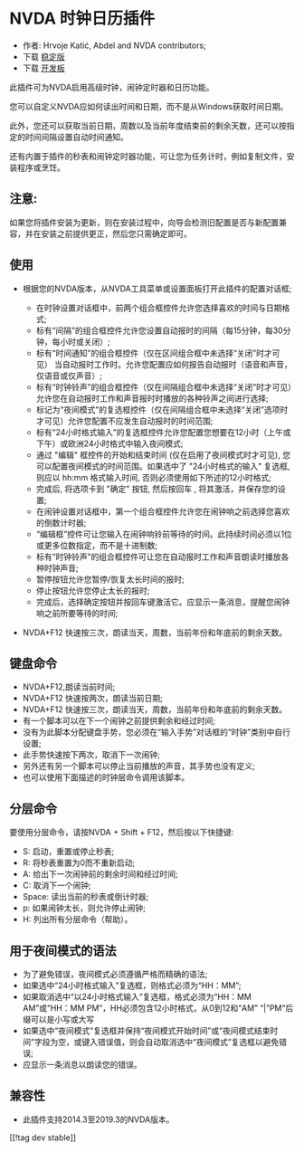 # NVDA 时钟日历插件 #

* 作者: Hrvoje Katić, Abdel and NVDA contributors;
* 下载 [稳定版][1]
* 下载 [开发板][2]


此插件可为NVDA启用高级时钟，闹钟定时器和日历功能。

您可以自定义NVDA应如何读出时间和日期，而不是从Windows获取时间日期。

此外，您还可以获取当前日期，周数以及当前年度结束前的剩余天数，还可以按指定的时间间隔设置自动时间通知。

还有内置于插件的秒表和闹钟定时器功能，可让您为任务计时，例如复制文件，安装程序或烹饪。

## 注意:

如果您将插件安装为更新，则在安装过程中，向导会检测旧配置是否与新配置兼容，并在安装之前提供更正，然后您只需确定即可。

## 使用

* 根据您的NVDA版本，从NVDA工具菜单或设置面板打开此插件的配置对话框;

    * 在时钟设置对话框中，前两个组合框控件允许您选择喜欢的时间与日期格式;
    * 标有“间隔”的组合框控件允许您设置自动报时的间隔（每15分钟，每30分钟，每小时或关闭）;
    * 标有“时间通知”的组合框控件（仅在区间组合框中未选择“关闭”时才可见）
      当自动报时工作时。允许您配置应如何报告自动报时（语音和声音，仅语音或仅声音）;
    * 标有“时钟铃声”的组合框控件（仅在间隔组合框中未选择“关闭”时才可见）允许您在自动报时工作和声音报时时播放的各种铃声之间进行选择;
    * 标记为“夜间模式”的复选框控件（仅在间隔组合框中未选择“关闭”选项时才可见）允许您配置不应发生自动报时的时间范围;
    * 标有“24小时格式输入”的复选框控件允许您配置您想要在12小时（上午或下午）或欧洲24小时格式中输入夜间模式;
    * 通过 "编辑" 框控件的开始和结束时间 (仅在启用了夜间模式时才可见), 您可以配置夜间模式的时间范围。如果选中了 "24小时格式的输入"
      复选框, 则应以 hh:mm 格式输入时间, 否则必须使用如下所述的12小时格式;
    * 完成后, 将选项卡到 "确定" 按钮, 然后按回车 , 将其激活，并保存您的设置;
    * 在闹钟设置对话框中，第一个组合框控件允许您在闹钟响之前选择您喜欢的倒数计时器;
    * “编辑框”控件可让您输入在闹钟响铃前等待的时间。此持续时间必须以1位或更多位数指定，而不是十进制数;
    * 标有“时钟铃声”的组合框控件可让您在自动报时工作和声音朗读时播放各种时钟声音;
    * 暂停按钮允许您暂停/恢复太长时间的报时;
    * 停止按钮允许您停止太长的报时;
    * 完成后，选择确定按钮并按回车键激活它。应显示一条消息，提醒您闹钟响之前所要等待的时间;

* NVDA+F12 快速按三次，朗读当天，周数，当前年份和年底前的剩余天数。

## 键盘命令

* NVDA+F12,朗读当前时间;
* NVDA+F12 快速按两次，朗读当前日期;
* NVDA+F12 快速按三次，朗读当天，周数，当前年份和年底前的剩余天数。
* 有一个脚本可以在下一个闹钟之前提供剩余和经过时间;
* 没有为此脚本分配键盘手势，您必须在“输入手势”对话框的“时钟”类别中自行设置;
* 此手势快速按下两次，取消下一次闹钟;
* 另外还有另一个脚本可以停止当前播放的声音，其手势也没有定义;
* 也可以使用下面描述的时钟层命令调用该脚本。

## 分层命令

要使用分层命令，请按NVDA + Shift + F12，然后按以下快捷键:

* S: 启动，重置或停止秒表;
* R: 将秒表重置为0而不重新启动;
* A: 给出下一次闹钟前的剩余时间和经过时间;
* C: 取消下一个闹钟;
* Space: 读出当前的秒表或倒计时器;
* p: 如果闹钟太长，则允许停止闹钟;
* H: 列出所有分层命令（帮助）。

## 用于夜间模式的语法

* 为了避免错误，夜间模式必须遵循严格而精确的语法;
* 如果选中“24小时格式输入”复选框，则格式必须为“HH：MM”;
* 如果取消选中“以24小时格式输入”复选框，格式必须为“HH：MM AM”或“HH：MM PM”，HH必须包含12小时格式，从0到12和“AM”
  “|”PM“后缀可以是小写或大写
* 如果选中“夜间模式”复选框并保持“夜间模式开始时间”或“夜间模式结束时间”字段为空，或键入错误值，则会自动取消选中“夜间模式”复选框以避免错误;
* 应显示一条消息以朗读您的错误。

## 兼容性

* 此插件支持2014.3至2019.3的NVDA版本。


[[!tag dev stable]]

[1]: https://addons.nvda-project.org/files/get.php?file=cac

[2]: https://addons.nvda-project.org/files/get.php?file=cac-dev


